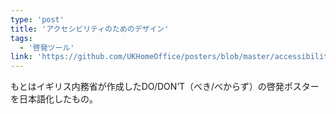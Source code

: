 ```yaml
---
type: 'post'
title: 'アクセシビリティのためのデザイン'
tags:
  - '啓発ツール'
link: 'https://github.com/UKHomeOffice/posters/blob/master/accessibility/dos-donts/posters_ja/PDF/accessibility-posters-set_ja.pdf'
---
```

もとはイギリス内務省が作成したDO/DON’T（べき/べからず）の啓発ポスターを日本語化したもの。
